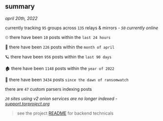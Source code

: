 
## summary
_april 20th, 2022_

currently tracking `95` groups across `135` relays & mirrors - _`50` currently online_

⏲ there have been `10` posts within the `last 24 hours`

🦈 there have been `226` posts within the `month of april`

🪐 there have been `956` posts within the `last 90 days`

🏚 there have been `1148` posts within the `year of 2022`

🦕 there have been `3434` posts `since the dawn of ransomwatch`

there are `47` custom parsers indexing posts

_`20` sites using v2 onion services are no longer indexed - [support.torproject.org](https://support.torproject.org/onionservices/v2-deprecation/)_

> see the project [README](https://github.com/thetanz/ransomwatch#ransomwatch--) for backend technicals
